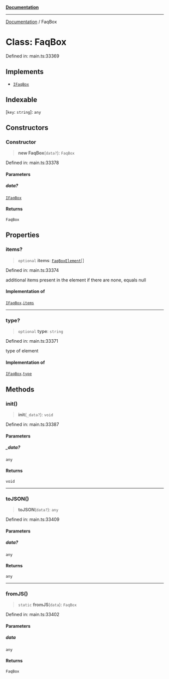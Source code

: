 [**Documentation**](../README.md)

***

[Documentation](../README.md) / FaqBox

# Class: FaqBox

Defined in: main.ts:33369

## Implements

- [`IFaqBox`](../interfaces/IFaqBox.md)

## Indexable

\[`key`: `string`\]: `any`

## Constructors

### Constructor

> **new FaqBox**(`data?`): `FaqBox`

Defined in: main.ts:33378

#### Parameters

##### data?

[`IFaqBox`](../interfaces/IFaqBox.md)

#### Returns

`FaqBox`

## Properties

### items?

> `optional` **items**: [`FaqBoxElement`](FaqBoxElement.md)[]

Defined in: main.ts:33374

additional items present in the element
if there are none, equals null

#### Implementation of

[`IFaqBox`](../interfaces/IFaqBox.md).[`items`](../interfaces/IFaqBox.md#items)

***

### type?

> `optional` **type**: `string`

Defined in: main.ts:33371

type of element

#### Implementation of

[`IFaqBox`](../interfaces/IFaqBox.md).[`type`](../interfaces/IFaqBox.md#type)

## Methods

### init()

> **init**(`_data?`): `void`

Defined in: main.ts:33387

#### Parameters

##### \_data?

`any`

#### Returns

`void`

***

### toJSON()

> **toJSON**(`data?`): `any`

Defined in: main.ts:33409

#### Parameters

##### data?

`any`

#### Returns

`any`

***

### fromJS()

> `static` **fromJS**(`data`): `FaqBox`

Defined in: main.ts:33402

#### Parameters

##### data

`any`

#### Returns

`FaqBox`
